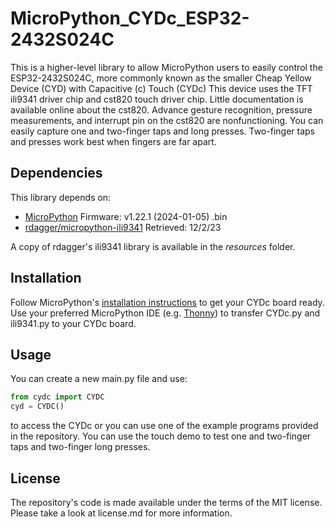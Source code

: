 # MicroPython_CYDc_ESP32-2432S024C
This is a higher-level library to allow MicroPython users to easily control the ESP32-2432S024C, more commonly known as the smaller Cheap Yellow Device (CYD) with Capacitive (c) Touch (CYDc) This device uses the TFT ili9341 driver chip and cst820 touch driver chip. Little documentation is available online about the cst820. Advance gesture recognition, pressure measurements, and interrupt pin on the cst820 are nonfunctioning. You can easily capture one and two-finger taps and long presses. Two-finger taps and presses work best when fingers are far apart.

## Dependencies
This library depends on:
* [MicroPython](https://micropython.org/download/ESP32_GENERIC/) Firmware: v1.22.1 (2024-01-05) .bin
* [rdagger/micropython-ili9341](https://github.com/rdagger/micropython-ili9341/) Retrieved: 12/2/23

A copy of rdagger's ili9341 library is available in the _resources_ folder.

## Installation
Follow MicroPython's [installation instructions](https://learn.adafruit.com/adafruit-clue) to get your CYDc board ready. Use your preferred MicroPython IDE (e.g. [Thonny](https://thonny.org/)) to transfer CYDc.py and ili9341.py to your CYDc board.

## Usage
You can create a new main.py file and use:
```python
from cydc import CYDC
cyd = CYDC()
```
to access the CYDc or you can use one of the example programs provided in the repository. You can use the touch demo to test one and two-finger taps and two-finger long presses.

## License
The repository's code is made available under the terms of the MIT license. Please take a look at license.md for more information.
